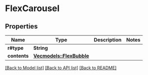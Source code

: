 # FlexCarousel

## Properties

Name | Type | Description | Notes
------------ | ------------- | ------------- | -------------
**r#type** | **String** |  | 
**contents** | [**Vec<models::FlexBubble>**](FlexBubble.md) |  | 

[[Back to Model list]](../README.md#documentation-for-models) [[Back to API list]](../README.md#documentation-for-api-endpoints) [[Back to README]](../README.md)


